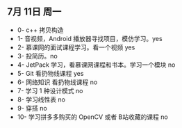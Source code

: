 ## 7月 11日 周一

- 0- c++ 拷贝构造
- 1- 音视频，Android 播放器寻找项目，模仿学习。yes
- 2- 慕课网的面试课程学习。看一个视频 yes
- 3- 投简历。no
- 4- JetPack 学习，看慕课网课程和书本。学习一个模块 no
- 5- Git 看扔物线课程 yes
- 6- 网络知识 看扔物线课程 no
- 7- 学习 1 种设计模式 no
- 8- 学习线性表 no
- 9- 穿搭 no
- 10- 学习拼多多购买的 OpenCV 或者 B站收藏的课程 no